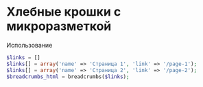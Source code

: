 # Хлебные крошки с микроразметкой
Использование

```php
$links = []
$links[] = array('name' => 'Страница 1', 'link' => '/page-1');
$links[] = array('name' => 'Страница 2', 'link' => '/page-2');
$breadcrumbs_html = breadcrumbs($links);
```